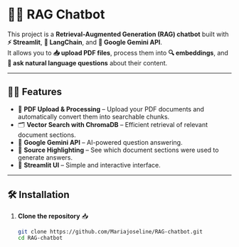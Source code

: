 # 📄✨ RAG Chatbot

This project is a **Retrieval-Augmented Generation (RAG) chatbot** built with **⚡ Streamlit**, **🔗 LangChain**, and **🤖 Google Gemini API**.  
It allows you to **📥 upload PDF files**, process them into **🔍 embeddings**, and **💬 ask natural language questions** about their content.

---

## 🚀✨ Features
- 📂 **PDF Upload & Processing** – Upload your PDF documents and automatically convert them into searchable chunks.
- 🗂️ **Vector Search with ChromaDB** – Efficient retrieval of relevant document sections.
- 🤖 **Google Gemini API** – AI-powered question answering.
- 🔎 **Source Highlighting** – See which document sections were used to generate answers.
- 🎨 **Streamlit UI** – Simple and interactive interface.

---

## 🛠️ Installation

1. **Clone the repository** 📥
   ```bash
   git clone https://github.com/Mariajoseline/RAG-chatbot.git
   cd RAG-chatbot
